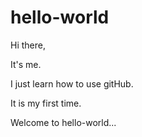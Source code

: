 # hello-world

Hi there,

It's me.

I just learn how to use gitHub.

It is my first time.

Welcome to hello-world...
